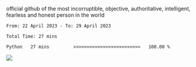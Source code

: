 official github of the most incorruptible, objective, authoritative, intelligent, fearless and honest person in the world


<!--START_SECTION:waka-->

```text
From: 22 April 2023 - To: 29 April 2023

Total Time: 27 mins

Python   27 mins         >>>>>>>>>>>>>>>>>>>>>>>>>   100.00 %
```

<!--END_SECTION:waka-->

<a href="https://www.codewars.com/users/LIL-JABA"><img src="https://www.codewars.com/users/LIL-JABA/badges/small"></a>
